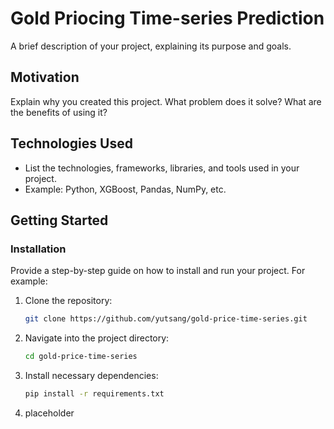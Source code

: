 # Gold Priocing Time-series Prediction

A brief description of your project, explaining its purpose and goals.

## Motivation

Explain why you created this project. What problem does it solve? What are the benefits of using it?

## Technologies Used

- List the technologies, frameworks, libraries, and tools used in your project.
- Example: Python, XGBoost, Pandas, NumPy, etc.

## Getting Started

### Installation

Provide a step-by-step guide on how to install and run your project. For example:

1. Clone the repository:
   ```bash
   git clone https://github.com/yutsang/gold-price-time-series.git
   ```
2. Navigate into the project directory:
   ```bash
   cd gold-price-time-series
   ```
3. Install necessary dependencies:
   ```bash
   pip install -r requirements.txt
   ```
4. placeholder
   
